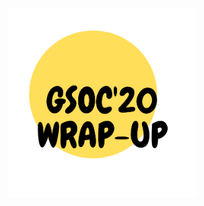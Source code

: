 
<img src="/assets/images/headingFinal2.png"  width="300" style="margin-left:50%;transform:translateX(-50%);"/>


